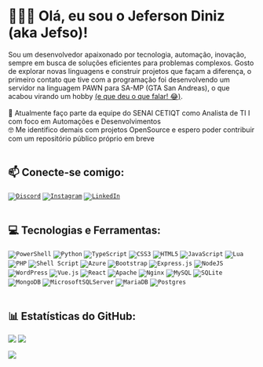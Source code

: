 # 🙋🏻‍♂️ Olá, eu sou o Jeferson Diniz (aka Jefso)!

Sou um desenvolvedor apaixonado por tecnologia, automação, inovação, sempre em busca de soluções eficientes para problemas complexos. Gosto de explorar novas linguagens e construir projetos que façam a diferença, o primeiro contato que tive com a programação foi desenvolvendo um servidor na linguagem PAWN para SA-MP (GTA San Andreas), o que acabou virando um hobby [(e que deu o que falar! 😂)](https://sampforum.blast.hk/showthread.php?tid=657909).<br/><br/>
🔭 Atualmente faço parte da equipe do SENAI CETIQT como Analista de TI I com foco em Automações e Desenvolvimentos<br/>
🤓 Me identifico demais com projetos OpenSource e espero poder contribuir com um repositório público próprio em breve
<br/><br/>

## 📫 Conecte-se comigo:
<code>[![Discord](https://img.shields.io/badge/Discord-%237289DA.svg?logo=discord&logoColor=white)][discord]</code>
<code>[![Instagram](https://img.shields.io/badge/Instagram-%23E4405F.svg?logo=Instagram&logoColor=white)][instagram]</code>
<code>[![LinkedIn](https://img.shields.io/badge/LinkedIn-0A66C2.svg?logo=linkedin&logoColor=white)][linkedin]</code>
<br/><br/>

## 💻 Tecnologias e Ferramentas:
<code>![PowerShell](https://img.shields.io/badge/PowerShell-%235391FE.svg?style=flat&logo=powershell&logoColor=white)</code>
<code>![Python](https://img.shields.io/badge/python-3670A0?style=flat&logo=python&logoColor=ffdd54)</code>
<code>![TypeScript](https://img.shields.io/badge/typescript-%23007ACC.svg?style=flat&logo=typescript&logoColor=white)</code>
<code>![CSS3](https://img.shields.io/badge/css3-%231572B6.svg?style=flat&logo=css3&logoColor=white)</code>
<code>![HTML5](https://img.shields.io/badge/html5-%23E34F26.svg?style=flat&logo=html5&logoColor=white)</code>
<code>![JavaScript](https://img.shields.io/badge/javascript-%23323330.svg?style=flat&logo=javascript&logoColor=%23F7DF1E)</code>
<code>![Lua](https://img.shields.io/badge/lua-%232C2D72.svg?style=flat&logo=lua&logoColor=white)</code>
<code>![PHP](https://img.shields.io/badge/php-%23777BB4.svg?style=flat&logo=php&logoColor=white)</code>
<code>![Shell Script](https://img.shields.io/badge/shell_script-%23121011.svg?style=flat&logo=gnu-bash&logoColor=white)</code>
<code>![Azure](https://img.shields.io/badge/azure-%230072C6.svg?style=flat&logo=microsoftazure&logoColor=white)</code>
<code>![Bootstrap](https://img.shields.io/badge/bootstrap-%238511FA.svg?style=flat&logo=bootstrap&logoColor=white)</code>
<code>![Express.js](https://img.shields.io/badge/express.js-%23404d59.svg?style=flat&logo=express&logoColor=%2361DAFB)</code>
<code>![NodeJS](https://img.shields.io/badge/node.js-6DA55F?style=flat&logo=node.js&logoColor=white)</code>
<code>![WordPress](https://img.shields.io/badge/WordPress-%23117AC9.svg?style=flat&logo=WordPress&logoColor=white)</code>
<code>![Vue.js](https://img.shields.io/badge/vue.js-%2335495e.svg?style=flat&logo=vuedotjs&logoColor=%234FC08D)</code>
<code>![React](https://img.shields.io/badge/react-%2320232a.svg?style=flat&logo=react&logoColor=%2361DAFB)</code>
<code>![Apache](https://img.shields.io/badge/apache-%23D42029.svg?style=flat&logo=apache&logoColor=white)</code>
<code>![Nginx](https://img.shields.io/badge/nginx-%23009639.svg?style=flat&logo=nginx&logoColor=white)</code>
<code>![MySQL](https://img.shields.io/badge/mysql-4479A1.svg?style=flat&logo=mysql&logoColor=white)</code>
<code>![SQLite](https://img.shields.io/badge/sqlite-%2307405e.svg?style=flat&logo=sqlite&logoColor=white)</code>
<code>![MongoDB](https://img.shields.io/badge/MongoDB-%234ea94b.svg?style=flat&logo=mongodb&logoColor=white)</code>
<code>![MicrosoftSQLServer](https://img.shields.io/badge/Microsoft%20SQL%20Server-CC2927?style=flat&logo=microsoft%20sql%20server&logoColor=white)</code>
<code>![MariaDB](https://img.shields.io/badge/MariaDB-003545?style=flat&logo=mariadb&logoColor=white)</code>
<code>![Postgres](https://img.shields.io/badge/postgres-%23316192.svg?style=flat&logo=postgresql&logoColor=white)</code>
<br/><br/>

## 📊 Estatísticas do GitHub:
![](https://github-readme-stats.vercel.app/api?username=Jeferson-Diniz&theme=dark&locale=pt-br&hide_border=true&include_all_commits=false&count_private=true)
![](https://github-readme-streak-stats.herokuapp.com/?user=Jeferson-Diniz&theme=dark&locale=pt-br&hide_border=true)

<code>[![](https://visitcount.itsvg.in/api?id=Jeferson-Diniz&icon=0&color=12)](https://visitcount.itsvg.in)</code>

[discord]: https://discordapp.com/users/291397969222041601
[linkedin]: https://www.linkedin.com/in/ojefersondiniz/
[instagram]: https://instagram.com/ojefersondiniz

